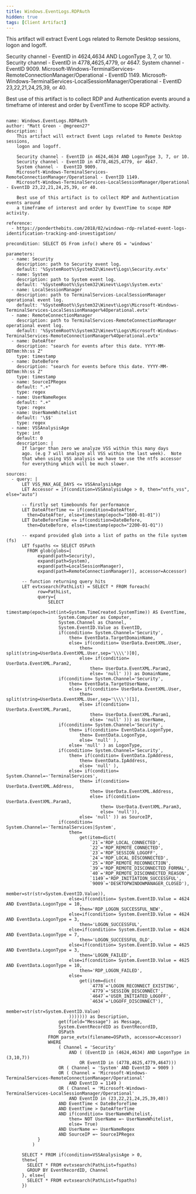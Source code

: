 ```yaml
---
title: Windows.EventLogs.RDPAuth
hidden: true
tags: [Client Artifact]
---
```


This artifact will extract Event Logs related to Remote Desktop sessions,
logon and logoff.

Security channel - EventID in 4624,4634 AND LogonType 3, 7, or 10.
Security channel - EventID in 4778,4625,4779, or 4647.
System channel -  EventID 9009.
Microsoft-Windows-TerminalServices-RemoteConnectionManager/Operational - EventID 1149.
Microsoft-Windows-TerminalServices-LocalSessionManager/Operational - EventID 23,22,21,24,25,39, or 40.

Best use of this artifact is to collect RDP and Authentication events around
a timeframe of interest and order by EventTime to scope RDP activity.


<pre><code class="language-yaml">
name: Windows.EventLogs.RDPAuth
author: "Matt Green - @mgreen27"
description: |
    This artifact will extract Event Logs related to Remote Desktop sessions,
    logon and logoff.

    Security channel - EventID in 4624,4634 AND LogonType 3, 7, or 10.
    Security channel - EventID in 4778,4625,4779, or 4647.
    System channel -  EventID 9009.
    Microsoft-Windows-TerminalServices-RemoteConnectionManager/Operational - EventID 1149.
    Microsoft-Windows-TerminalServices-LocalSessionManager/Operational - EventID 23,22,21,24,25,39, or 40.

    Best use of this artifact is to collect RDP and Authentication events around
    a timeframe of interest and order by EventTime to scope RDP activity.

reference:
  - https://ponderthebits.com/2018/02/windows-rdp-related-event-logs-identification-tracking-and-investigation/

precondition: SELECT OS From info() where OS = 'windows'

parameters:
  - name: Security
    description: path to Security event log.
    default: '%SystemRoot%\System32\Winevt\Logs\Security.evtx'
  - name: System
    description: path to System event log.
    default: '%SystemRoot%\System32\Winevt\Logs\System.evtx'
  - name: LocalSessionManager
    description: path to TerminalServices-LocalSessionManager operational event log.
    default: '%SystemRoot%\System32\Winevt\Logs\Microsoft-Windows-TerminalServices-LocalSessionManager%4Operational.evtx'
  - name: RemoteConnectionManager
    description: path to TerminalServices-RemoteConnectionManager operational event log.
    default: '%SystemRoot%\System32\Winevt\Logs\Microsoft-Windows-TerminalServices-RemoteConnectionManager%4Operational.evtx'
  - name: DateAfter
    description: "search for events after this date. YYYY-MM-DDTmm:hh:ss Z"
    type: timestamp
  - name: DateBefore
    description: "search for events before this date. YYYY-MM-DDTmm:hh:ss Z"
    type: timestamp
  - name: SourceIPRegex
    default: ".+"
    type: regex
  - name: UserNameRegex
    default: ".+"
    type: regex
  - name: UserNameWhitelist
    default: '\$$'
    type: regex
  - name: VSSAnalysisAge
    type: int
    default: 0
    description: |
      If larger than zero we analyze VSS within this many days
      ago. (e.g 7 will analyze all VSS within the last week).  Note
      that when using VSS analysis we have to use the ntfs accessor
      for everything which will be much slower.

sources:
  - query: |
      LET VSS_MAX_AGE_DAYS &lt;= VSSAnalysisAge
      LET Accessor = if(condition=VSSAnalysisAge &gt; 0, then="ntfs_vss", else="auto")

      -- firstly set timebounds for performance
      LET DateAfterTime &lt;= if(condition=DateAfter,
        then=DateAfter, else=timestamp(epoch="1600-01-01"))
      LET DateBeforeTime &lt;= if(condition=DateBefore,
        then=DateBefore, else=timestamp(epoch="2200-01-01"))

      -- expand provided glob into a list of paths on the file system (fs)
      LET fspaths &lt;= SELECT OSPath
        FROM glob(globs=[
            expand(path=Security),
            expand(path=System),
            expand(path=LocalSessionManager),
            expand(path=RemoteConnectionManager)], accessor=Accessor)

      -- function returning query hits
      LET evtxsearch(PathList) = SELECT * FROM foreach(
            row=PathList,
            query={
                SELECT
                    timestamp(epoch=int(int=System.TimeCreated.SystemTime)) AS EventTime,
                    System.Computer as Computer,
                    System.Channel as Channel,
                    System.EventID.Value as EventID,
                    if(condition= System.Channel='Security',
                        then= EventData.TargetDomainName,
                        else= if(condition= UserData.EventXML.User,
                            then= split(string=UserData.EventXML.User,sep='\\\\')[0],
                            else= if(condition= UserData.EventXML.Param2,
                                then= UserData.EventXML.Param2,
                                else= 'null' ))) as DomainName,
                    if(condition= System.Channel='Security',
                        then= EventData.TargetUserName,
                        else= if(condition= UserData.EventXML.User,
                            then= split(string=UserData.EventXML.User,sep='\\\\')[1],
                            else= if(condition= UserData.EventXML.Param1,
                                then= UserData.EventXML.Param1,
                                else= 'null' ))) as UserName,
                    if(condition= System.Channel='Security',
                        then= if(condition= EventData.LogonType,
                            then= EventData.LogonType,
                            else= 'null' ),
                        else= 'null' ) as LogonType,
                    if(condition= System.Channel='Security',
                        then= if(condition= EventData.IpAddress,
                            then= EventData.IpAddress,
                            else= 'null' ),
                        else= if(condition= System.Channel=~'TerminalServices',
                            then= if(condition= UserData.EventXML.Address,
                                then= UserData.EventXML.Address,
                                else= if(condition= UserData.EventXML.Param3,
                                    then= UserData.EventXML.Param3,
                                    else= 'null')),
                            else= 'null' )) as SourceIP,
                    if(condition= System.Channel=~'TerminalServices|System',
                        then=
                            get(item=dict(
                                `21`='RDP_LOCAL_CONNECTED',
                                `22`='RDP_REMOTE_CONNECTED',
                                `23`='RDP_SESSION_LOGOFF',
                                `24`='RDP_LOCAL_DISCONNECTED',
                                `25`='RDP_REMOTE_RECONNECTION',
                                `39`='RDP_REMOTE_DISCONNECTED_FORMAL',
                                `40`='RDP_REMOTE_DISCONNECTED_REASON',
                                `1149`='RDP_INITIATION_SUCCESSFUL',
                                `9009`='DESKTOPWINDOWMANAGER_CLOSED'),
                                    member=str(str=System.EventID.Value)),
                        else=if(condition= System.EventID.Value = 4624 AND EventData.LogonType = 10,
                            then='RDP_LOGON_SUCCESSFUL_NEW',
                        else=if(condition= System.EventID.Value = 4624 AND EventData.LogonType = 3,
                            then='LOGON_SUCCESSFUL',
                        else=if(condition= System.EventID.Value = 4624 AND EventData.LogonType = 7,
                            then='LOGON_SUCCESSFUL_OLD',
                        else=if(condition= System.EventID.Value = 4625 AND EventData.LogonType = 3,
                            then='LOGON_FAILED',
                        else=if(condition= System.EventID.Value = 4625 AND EventData.LogonType = 10,
                            then='RDP_LOGON_FAILED',
                        else=
                            get(item=dict(
                                `4778`='LOGON_RECONNECT_EXISTING',
                                `4779`='SESSION_DISCONNECT',
                                `4647`='USER_INITIATED_LOGOFF',
                                `4634`='LOGOFF_DISCONNECT'),
                                    member=str(str=System.EventID.Value)
                        ))))))) as Description,
                    get(field="Message") as Message,
                    System.EventRecordID as EventRecordID,
                    OSPath
                FROM parse_evtx(filename=OSPath, accessor=Accessor)
                WHERE
                    ( Channel = 'Security'
                        AND ( (EventID in (4624,4634) AND LogonType in (3,10,7))
                            OR EventID in (4778,4625,4779,4647)))
                    OR ( Channel = 'System' AND EventID = 9009 )
                    OR ( Channel = 'Microsoft-Windows-TerminalServices-RemoteConnectionManager/Operational'
                        AND EventID = 1149 )
                    OR ( Channel = 'Microsoft-Windows-TerminalServices-LocalSessionManager/Operational'
                        AND EventID in (23,22,21,24,25,39,40))
                    AND EventTime &lt; DateBeforeTime
                    AND EventTime &gt; DateAfterTime
                    AND if(condition= UserNameWhitelist,
                        then= NOT UserName =~ UserNameWhitelist,
                        else= True)
                    AND UserName =~ UserNameRegex
                    AND SourceIP =~ SourceIPRegex
            }
          )

      SELECT * FROM if(condition=VSSAnalysisAge &gt; 0,
      then={
        SELECT * FROM evtxsearch(PathList=fspaths)
        GROUP BY EventRecordID, Channel
      }, else={
        SELECT * FROM evtxsearch(PathList=fspaths)
      })

</code></pre>

